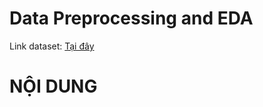 # Data Preprocessing and EDA
Link dataset: [Tại đây](https://drive.google.com/drive/u/3/folders/1vOZZKkDDYo-n-iQjwIzFGrbzLBaWahXC)

# NỘI DUNG
